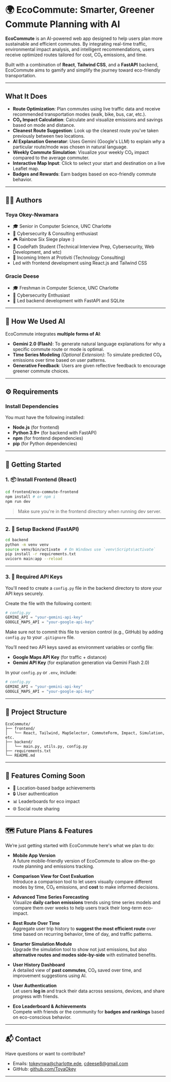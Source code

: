 # 🌍 EcoCommute: Smarter, Greener Commute Planning with AI

**EcoCommute** is an AI-powered web app designed to help users plan more sustainable and efficient commutes. By integrating real-time traffic, environmental impact analysis, and intelligent recommendations, users receive optimized routes tailored for cost, CO₂ emissions, and time. 

Built with a combination of **React**, **Tailwind CSS**, and a **FastAPI** backend, EcoCommute aims to gamify and simplify the journey toward eco-friendly transportation.

---

## What It Does

- **Route Optimization**: Plan commutes using live traffic data and receive recommended transportation modes (walk, bike, bus, car, etc.).
- **CO₂ Impact Calculation**: Calculate and visualize emissions and savings based on mode and distance.
-  **Cleanest Route Suggestion**: Look up the cleanest route you've taken previously between two locations.
- **AI Explanation Generator**: Uses Gemini (Google's LLM) to explain *why* a particular route/mode was chosen in natural language.
- **Weekly Commute Simulation**: Visualize your weekly CO₂ impact compared to the average commuter.
- **Interactive Map Input**: Click to select your start and destination on a live Leaflet map.
- **Badges and Rewards**: Earn badges based on eco-friendly commute behavior.

---

## 👩‍💻 Authors

### Toya Okey-Nwamara
- 🎓 Senior in Computer Science, UNC Charlotte  
- 🔐 Cybersecurity & Consulting enthusiast  
- 🎮 Rainbow Six Siege playe :)   
- 🧠 CodePath Student (Technical Interview Prep, Cybersecurity, Web Development, and wtc)   
- 💼 Incoming Intern at Protiviti (Technology Consulting)  
- Led with frontend development using React.js and Tailwind CSS 

### Gracie Deese
- 🎓 Freshman in Computer Science, UNC Charlotte  
- 🔐 Cybersecurity Enthusiast  
- 🧪 Led backend development with FastAPI and SQLite  

---

## 🤖 How We Used AI

EcoCommute integrates **multiple forms of AI**:

- **Gemini 2.0 (Flash)**: To generate natural language explanations for why a specific commute route or mode is optimal.
- **Time Series Modeling** *(Optional Extension)*: To simulate predicted CO₂ emissions over time based on user patterns.
- **Generative Feedback**: Users are given reflective feedback to encourage greener commute choices.

---

## ⚙️ Requirements

### Install Dependencies

You must have the following installed:

- **Node.js** (for frontend)
- **Python 3.9+** (for backend with FastAPI)
- **npm** (for frontend dependencies)
- **pip** (for Python dependencies)

---

## 🔧 Getting Started

### 1. 📦 Install Frontend (React)

```bash
cd frontend/eco-commute-frontend
npm install # or npm i 
npm run dev
```

> Make sure you're in the frontend directory when running dev server.

---

### 2. 🐍 Setup Backend (FastAPI)

```bash
cd backend
python -m venv venv
source venv/bin/activate  # On Windows use `venv\Scripts\activate`
pip install -r requirements.txt
uvicorn main:app --reload
```

---

### 3. 🔐 Required API Keys

You'll need to create a `config.py` file in the backend directory to store your API keys securely.

Create the file with the following content:

```python
# config.py
GEMINI_API = "your-gemini-api-key"
GOOGLE_MAPS_API = "your-google-api-key"
```

Make sure not to commit this file to version control (e.g., GitHub) by adding `config.py` to your `.gitignore` file.


You’ll need two API keys saved as environment variables or config file:

- **Google Maps API Key** (for traffic + distance)
- **Gemini API Key** (for explanation generation via Gemini Flash 2.0)

In your `config.py` or `.env`, include:

```python
# config.py
GEMINI_API = "your-gemini-api-key"
GOOGLE_MAPS_API = "your-google-api-key"
```

---

## 📁 Project Structure

```
EcoCommute/
├── frontend/
│   └── React, Tailwind, MapSelector, CommuteForm, Impact, Simulation, etc.
├── backend/
│   └── main.py, utils.py, config.py
├── requirements.txt
└── README.md
```

---

## 🚀 Features Coming Soon

- 📍 Location-based badge achievements
- 🔒 User authentication
- 📊 Leaderboards for eco impact
- 🌐 Social route sharing

---

## 🗺️ Future Plans & Features

We’re just getting started with EcoCommute here's what we plan to do: 

- **Mobile App Version**  
  A future mobile-friendly version of EcoCommute to allow on-the-go route planning and emissions tracking.

- **Comparison View for Cost Evaluation**  
  Introduce a comparison tool to let users visually compare different modes by time, CO₂ emissions, and **cost** to make informed decisions.

- **Advanced Time Series Forecasting**  
  Visualize **daily carbon emissions** trends using time series models and compare them over weeks to help users track their long-term eco-impact.

- **Best Route Over Time**  
  Aggregate user trip history to **suggest the most efficient route** over time based on recurring behavior, time of day, and traffic patterns.

- **Smarter Simulation Module**  
  Upgrade the simulation tool to show not just emissions, but also **alternative routes and modes side-by-side** with estimated benefits.

- **User History Dashboard**  
  A detailed view of **past commutes**, CO₂ saved over time, and improvement suggestions using AI.

- **User Authentication**  
  Let users **log in** and track their data across sessions, devices, and share progress with friends.

- **Eco Leaderboard & Achievements**  
  Compete with friends or the community for **badges and rankings** based on eco-conscious behavior.

---

## 📬 Contact

Have questions or want to contribute?

- Emails: tokeynwa@charlotte.ede, cdeese8@gmail.com 
- GitHub: [github.com/ToyaOkey](https://github.com/ToyaOkey)

---


